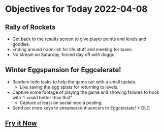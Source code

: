 # Objectives for Today 2022-04-08

## Rally of Rockets

- Get back to the results screen to give player points and levels and goodies.
- Ending around noon-ish for life stuff and meeting for taxes.
- No stream on Saturday; forced day off with doggo.

## Winter Eggspansion for Eggcelerate!

- Random todo tasks to help the game out with a small update.
  - Like saving the egg splats for returning to levels.
- Capture some footage of playing the game and showing failures to hook with "I could better than that"
  - Capture at least on social media posting.
- Send out more keys to streamers/influencers to Eggcelerate! + DLC

## [Fry it Now](https://store.steampowered.com/app/1902100/Winter_Eggspansion_for_Eggcelerate/)
